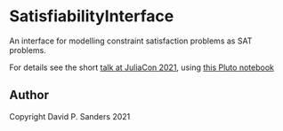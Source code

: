 # SatisfiabilityInterface

An interface for modelling constraint satisfaction problems as SAT problems.

For details see the short [talk at JuliaCon 2021](https://www.youtube.com/watch?v=F5QuDrTkAow),
using [this Pluto notebook](docs/satisfiability_juliacon_2021.pluto.jl)

## Author

Copyright David P. Sanders 2021
